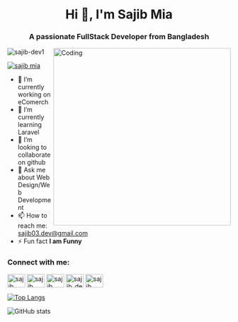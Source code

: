 
<h1 align="center">Hi 👋, I'm Sajib Mia</h1>
<h3 align="center">A passionate FullStack Developer from Bangladesh</h3>

<img align="right" alt="Coding" width="400" src="https://cdn.dribbble.com/users/1162077/screenshots/3848914/programmer.gif">

<p align="left"> <img src="https://komarev.com/ghpvc/?username=sajib-dev1&label=Profile%20views&color=0e75b6&style=flat" alt="sajib-dev1" /> </p>

<p align="left"> <a href="https://twitter.com/sajib mia" target="blank"><img src="https://img.shields.io/twitter/follow/sajib mia?logo=twitter&style=for-the-badge" alt="sajib mia" /></a> </p>

- 🔭 I’m currently working on eComerch 
- 🌱 I’m currently learning Laravel 
- 👯 I’m looking to collaborate on github 
- 💬 Ask me about  Web Design/Web Development 
- 📫 How to reach me: sajib03.dev@gmail.com
- ⚡ Fun fact **I am Funny**


<h3 align="left">Connect with me:</h3>
<p align="left">
<a href="https://twitter.com/sajib mia" target="blank"><img align="center" src="https://raw.githubusercontent.com/rahuldkjain/github-profile-readme-generator/master/src/images/icons/Social/twitter.svg" alt="sajib mia" height="30" width="40" /></a>
<a href="https://linkedin.com/in/sajib mia" target="blank"><img align="center" src="https://raw.githubusercontent.com/rahuldkjain/github-profile-readme-generator/master/src/images/icons/Social/linked-in-alt.svg" alt="sajib mia" height="30" width="40" /></a>
<a href="https://fb.com/sajib mia" target="blank"><img align="center" src="https://raw.githubusercontent.com/rahuldkjain/github-profile-readme-generator/master/src/images/icons/Social/facebook.svg" alt="sajib mia" height="30" width="40" /></a>
<a href="https://instagram.com/sajib_dev4858" target="blank"><img align="center" src="https://raw.githubusercontent.com/rahuldkjain/github-profile-readme-generator/master/src/images/icons/Social/instagram.svg" alt="sajib_dev4858" height="30" width="40" /></a>
<a href="https://www.behance.net/sajib mia" target="blank"><img align="center" src="https://raw.githubusercontent.com/rahuldkjain/github-profile-readme-generator/master/src/images/icons/Social/behance.svg" alt="sajib mia" height="30" width="40" /></a>
</p> 



[![Top Langs](https://github-readme-stats.vercel.app/api/top-langs/?username=Sajib-dev1)](https://github.com/anuraghazra/github-readme-stats)

![GitHub stats](https://github-readme-stats.vercel.app/api?username=Sajib-dev1&show_icons=true&count_private=true)  
   
 
